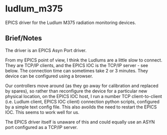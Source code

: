 # ludlum_m375
EPICS driver for the Ludlum M375 radiation monitoring devices.

## Brief/Notes

The driver is an  EPICS Asyn Port driver.

From my EPICS point of view, I think the Ludlums are a little slow to connect.
They are  TCP/IP clients, and the EPICS IOC is the TCP/IP server - see below.
The connection time can sometimes take 2 or 3 minutes.
They device can be configured using a browser.

Our controllers move around (as they go away for calibration and replaced by
spares), so rather than reconfigure the device for a particular new physical
location, on the EPICS IOC host, I run a number TCP client-to-client  
(i.e.  Ludlum client, EPICS IOC client) connection python scripts, configured
by a simple text config file.
This also avoilds the need to restart the EPICS IOC.
This seems to work well for us.

The EPICS driver itself is unaware of this and could equally use an ASYN port
configured as a TCP/IP server.
